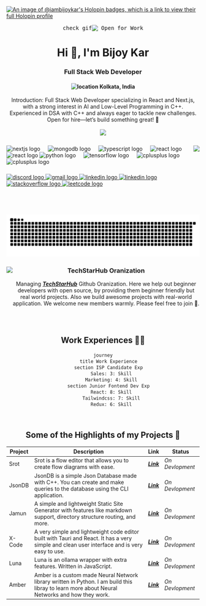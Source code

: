 [![An image of @iambijoykar's Holopin badges, which is a link to view their full Holopin profile](https://holopin.me/iambijoykar)](https://holopin.io/@iambijoykar)


<div dir='rtl' align="center">
  <kbd>
    <span border="1">Open for Work</span>
    <img align="" src="https://github.com/user-attachments/assets/ac0437f7-7247-40c4-b43a-b976189fad8a" width="20" height="20" alt="check gif"/>
  </kbd> 
</div>

<h1 align="center">Hi 👋, I'm Bijoy Kar</h1>
<h3 align="center">Full Stack Web Developer</h3>
<h4 align="center">
<img src="https://www.svgrepo.com/show/116159/location-marker.svg" width="13" alt="location"/>
Kolkata, India
</h4>

<div align="center"> 
Introduction: Full Stack Web Developer specializing in React and Next.js, with a strong interest in AI and Low-Level Programming in C++. Experienced in DSA with C++ and always eager to tackle new challenges. Open for hire—let’s build something great! 🚀
</div>

<br/>

<div align="center">
  <img src="https://profile-counter.glitch.me/iamBijoyKar/count.svg?"  />
</div>

###

<img align="right" height="180" src="https://media.tenor.com/aOcoB591v1AAAAAM/loading-loader.gif"  />

###

<div align="left">
  <img src="https://cdn.jsdelivr.net/gh/devicons/devicon/icons/nextjs/nextjs-original.svg" height="35" alt="nextjs logo"  />
  <img width="12" />
  <img src="https://cdn.jsdelivr.net/gh/devicons/devicon/icons/mongodb/mongodb-original.svg" height="35" alt="mongodb logo"  />
  <img width="12" />
  <img src="https://cdn.jsdelivr.net/gh/devicons/devicon/icons/typescript/typescript-original.svg" height="35" alt="typescript logo"  />
  <img width="12" />
  <img src="https://cdn.jsdelivr.net/gh/devicons/devicon/icons/react/react-original.svg" height="35" alt="react logo"  />
  <img src="https://cdn.jsdelivr.net/gh/devicons/devicon/icons/tailwindcss/tailwindcss-original-wordmark.svg" height="35" alt="react logo"  />
  <img src="https://cdn.jsdelivr.net/gh/devicons/devicon/icons/python/python-original.svg" height="35" alt="python logo"  />
  <img width="12" />
  <img src="https://cdn.jsdelivr.net/gh/devicons/devicon/icons/tensorflow/tensorflow-original.svg" height="35" alt="tensorflow logo"  />
  <img width="12" />
  <img src="https://cdn.jsdelivr.net/gh/devicons/devicon/icons/cplusplus/cplusplus-original.svg" height="35" alt="cplusplus logo"  />
  <img width="12" />
  <img src="https://cdn.jsdelivr.net/gh/devicons/devicon/icons/git/git-original.svg" height="35" alt="cplusplus logo"  />
</div>

###

<div align="left">
  <a href="https://discord.gg/BANNER#6030" target="_blank">
  <img src="https://img.shields.io/static/v1?message=Discord&logo=discord&label=&color=7289DA&logoColor=white&labelColor=&style=for-the-badge" height="35" alt="discord logo"  />
  </a>
  <a href="mailto:bijoykar54321@gmail.com" target="_blank">
  <img src="https://img.shields.io/static/v1?message=Gmail&logo=gmail&label=&color=D14836&logoColor=white&labelColor=&style=for-the-badge" height="35" alt="gmail logo"  />
  </a>
  <a href="https://www.linkedin.com/in/iambijoykar/" target="_blank">
  <img src="https://img.shields.io/static/v1?message=LinkedIn&logo=linkedin&label=&color=0077B5&logoColor=white&labelColor=&style=for-the-badge" height="35" alt="linkedin logo"  />
  </a>
  <a href="https://x.com/iamBijoyKar" target="_blank">
  <img src="https://img.shields.io/static/v1?message=X/Twitter&logo=x&label=&color=000000&logoColor=white&labelColor=&style=for-the-badge" height="35" alt="linkedin logo"  />
  <a href="https://stackoverflow.com/users/17864589/bijoy-kar" target="_blank">
  <img src="https://img.shields.io/static/v1?message=Stackoverflow&logo=stackoverflow&label=&color=F4631E&logoColor=white&labelColor=&style=for-the-badge" height="35" alt="stackoverflow logo"  />
  </a>
  <a href="https://leetcode.com/u/iamBijoyKar/" target="_blank">
  <img src="https://img.shields.io/static/v1?message=LeetCode&logo=leetcode&label=&color=222831&logoColor=white&labelColor=&style=for-the-badge" height="35" alt="leetcode logo"  />
  </a>
</div>

###

<br clear="both">

<img src="https://raw.githubusercontent.com/iamBijoyKar/iamBijoyKar/output/snake.svg" alt="Snake animation" />

###

<img align="left" height="150" src="https://avatars.githubusercontent.com/u/147419775?s=200&v=4"  />

###

<div align="center"> 
  <h3>TechStarHub Oranization </h3>

Managing **_[TechStarHub](https://github.com/TechStarHub)_** Github Oranization. Here we help out beginner developers with open source, by providing them beginner friendly but real world projects. Also we build awesome projects with real-world application. We welcome new members warmly. Please feel free to join 🥳.

</div>

###

<br clear="both">

<h2 align="center">
  Work Experiences 👷‍♂️
</h2>

<div align="center">

```mermaid
journey
    title Work Experience
    section ISP Candidate Exp
      Sales: 3: Skill
      Marketing: 4: Skill
    section Junior Fontend Dev Exp
      React: 8: Skill
      Tailwindcss: 7: Skill
      Redux: 6: Skill
```
</div>

<br clear="both">

<h2 align="center">
  Some of the Highlights of my Projects 👑
</h2>


| Project | Description                                                                                                                                    | Link                                                | Status          |
| ------- | ---------------------------------------------------------------------------------------------------------------------------------------------- | --------------------------------------------------- | --------------- |
| Srot    | Srot is a flow editor that allows you to create flow diagrams with ease.                                                                       | [**_Link_**](https://srot-flow.vercel.app/)         | _On Devlopment_ |
| JsonDB  | JsonDB is a simple Json Database made with C++. You can create and make queries to the database using the CLI application.                     | [**_Link_**](https://github.com/iamBijoyKar/jsondb) | _On Devlopment_ |
| Jamun   | A simple and lightweight Static Site Generator with features like markdown support, directory structure routing, and more.                     | [**_Link_**](https://github.com/iamBijoyKar/jamun)  | _On Devlopment_ |
| X-Code  | A very simple and lightweight code editor built with Tauri and React. It has a very simple and clean user interface and is very easy to use.   | [**_Link_**](https://github.com/iamBijoyKar/x-code) | _On Devlopment_ |
| Luna    | Luna is an ollama wrapper with extra features. Written in JavaScript.                                                                          | [**_Link_**](https://github.com/iamBijoyKar/luna)   | _On Devlopment_ |
| Amber   | Amber is a custom made Neural Network library written in Python. I am build this libray to learn more about Neural Networks and how they work. | [**_Link_**](https://github.com/iamBijoyKar/amber)  | _On Devlopment_ |


<br clear="both" />

